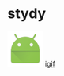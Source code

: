 # stydy

![image](https://raw.githubusercontent.com/xiaotianzhen/stydy/master/menu/src/main/res/mipmap-hdpi/ic_launcher.png)
i[gif](https://github.com/xiaotianzhen/stydy/blob/master/pic/device-clock.gif)

